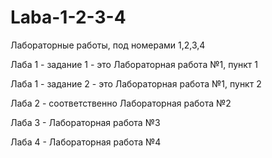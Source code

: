 # Laba-1-2-3-4
Лабораторные работы, под номерами 1,2,3,4 

Лаба 1 - задание 1 - это Лабораторная работа №1, пункт 1

Лаба 1 - задание 2 - это Лабораторная работа №1, пункт 2

Лаба 2 - соответственно Лабораторная работа №2

Лаба 3 - Лабораторная работа №3

Лаба 4 - Лабораторная работа №4
